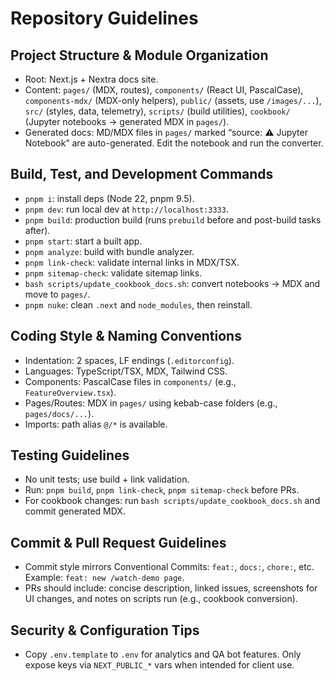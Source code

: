# Repository Guidelines

## Project Structure & Module Organization
- Root: Next.js + Nextra docs site.
- Content: `pages/` (MDX, routes), `components/` (React UI, PascalCase), `components-mdx/` (MDX-only helpers), `public/` (assets, use `/images/...`), `src/` (styles, data, telemetry), `scripts/` (build utilities), `cookbook/` (Jupyter notebooks → generated MDX in `pages/`).
- Generated docs: MD/MDX files in `pages/` marked “source: ⚠️ Jupyter Notebook” are auto-generated. Edit the notebook and run the converter.

## Build, Test, and Development Commands
- `pnpm i`: install deps (Node 22, pnpm 9.5).
- `pnpm dev`: run local dev at `http://localhost:3333`.
- `pnpm build`: production build (runs `prebuild` before and post-build tasks after).
- `pnpm start`: start a built app.
- `pnpm analyze`: build with bundle analyzer.
- `pnpm link-check`: validate internal links in MDX/TSX.
- `pnpm sitemap-check`: validate sitemap links.
- `bash scripts/update_cookbook_docs.sh`: convert notebooks → MDX and move to `pages/`.
- `pnpm nuke`: clean `.next` and `node_modules`, then reinstall.

## Coding Style & Naming Conventions
- Indentation: 2 spaces, LF endings (`.editorconfig`).
- Languages: TypeScript/TSX, MDX, Tailwind CSS.
- Components: PascalCase files in `components/` (e.g., `FeatureOverview.tsx`).
- Pages/Routes: MDX in `pages/` using kebab-case folders (e.g., `pages/docs/...`).
- Imports: path alias `@/*` is available.

## Testing Guidelines
- No unit tests; use build + link validation.
- Run: `pnpm build`, `pnpm link-check`, `pnpm sitemap-check` before PRs.
- For cookbook changes: run `bash scripts/update_cookbook_docs.sh` and commit generated MDX.

## Commit & Pull Request Guidelines
- Commit style mirrors Conventional Commits: `feat:`, `docs:`, `chore:`, etc. Example: `feat: new /watch-demo page`.
- PRs should include: concise description, linked issues, screenshots for UI changes, and notes on scripts run (e.g., cookbook conversion).

## Security & Configuration Tips
- Copy `.env.template` to `.env` for analytics and QA bot features. Only expose keys via `NEXT_PUBLIC_*` vars when intended for client use.
